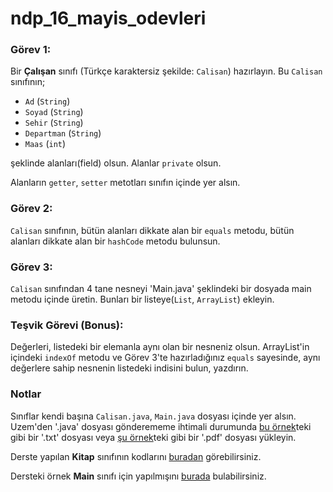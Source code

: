 # ndp_16_mayis_odevleri

### Görev 1:
Bir **Çalışan** sınıfı (Türkçe karaktersiz şekilde: `Calisan`) hazırlayın. Bu `Calisan` sınıfının;
+ `Ad` (`String`)
+ `Soyad` (`String`)
+ `Sehir` (`String`)
+ `Departman` (`String`)
+ `Maas` (`int`)

şeklinde alanları(field) olsun. Alanlar `private` olsun. 

Alanların `getter`, `setter` metotları sınıfın içinde yer alsın. 

### Görev 2:

`Calisan` sınıfının, bütün alanları dikkate alan bir `equals` metodu, bütün alanları dikkate alan bir `hashCode` metodu bulunsun.

### Görev 3:

`Calisan` sınıfından 4 tane nesneyi 'Main.java' şeklindeki bir dosyada main metodu içinde üretin. Bunları bir listeye(`List`, `ArrayList`) ekleyin.

### Teşvik Görevi (Bonus):

Değerleri, listedeki bir elemanla aynı olan bir nesneniz olsun. ArrayList'in içindeki `indexOf` metodu ve Görev 3'te hazırladığınız `equals` sayesinde, aynı değerlere sahip nesnenin listedeki indisini bulun, yazdırın.

### Notlar

Sınıflar kendi başına `Calisan.java`, `Main.java` dosyası içinde yer alsın. Uzem'den '.java' dosyası gönderememe ihtimali durumunda [bu örnek]()teki gibi bir '.txt' dosyası veya [şu örnek]()teki gibi bir '.pdf' dosyası yükleyin.

Derste yapılan **Kitap** sınıfının kodlarını [buradan]() görebilirsiniz.

Dersteki örnek **Main** sınıfı için yapılmışını [burada]() bulabilirsiniz.
